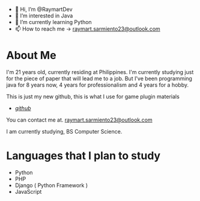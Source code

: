 - 👋 Hi, I’m @RaymartDev
- 👀 I’m interested in Java
- 🌱 I’m currently learning Python
- 📫 How to reach me -> raymart.sarmiento23@outlook.com


# About Me

I'm 21 years old, currently residing at Philippines. I'm currently studying just for the piece of paper that will lead me to a job. But I've been programming java for 8 years now, 4 years for professionalism and 4 years for a hobby.

This is just my new github, this is what I use for game plugin materials
* [_github_](https://github.com/PandaDevX)

You can contact me at. raymart.sarmiento23@outlook.com

I am currently studying, BS Computer Science.

# Languages that I plan to study

* Python
* PHP
* Django ( Python Framework )
* JavaScript
